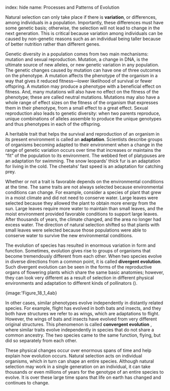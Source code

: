 index: hide
name: Processes and Patterns of Evolution

Natural selection can only take place if there is  **variation**, or differences, among individuals in a population. Importantly, these differences must have some genetic basis; otherwise, the selection will not lead to change in the next generation. This is critical because variation among individuals can be caused by non-genetic reasons such as an individual being taller because of better nutrition rather than different genes.

Genetic diversity in a population comes from two main mechanisms: mutation and sexual reproduction. Mutation, a change in DNA, is the ultimate source of new alleles, or new genetic variation in any population. The genetic changes caused by mutation can have one of three outcomes on the phenotype. A mutation affects the phenotype of the organism in a way that gives it reduced fitness—lower likelihood of survival or fewer offspring. A mutation may produce a phenotype with a beneficial effect on fitness. And, many mutations will also have no effect on the fitness of the phenotype; these are called neutral mutations. Mutations may also have a whole range of effect sizes on the fitness of the organism that expresses them in their phenotype, from a small effect to a great effect. Sexual reproduction also leads to genetic diversity: when two parents reproduce, unique combinations of alleles assemble to produce the unique genotypes and thus phenotypes in each of the offspring.

A heritable trait that helps the survival and reproduction of an organism in its present environment is called an  **adaptation**. Scientists describe groups of organisms becoming adapted to their environment when a change in the range of genetic variation occurs over time that increases or maintains the “fit” of the population to its environment. The webbed feet of platypuses are an adaptation for swimming. The snow leopards’ thick fur is an adaptation for living in the cold. The cheetahs’ fast speed is an adaptation for catching prey.

Whether or not a trait is favorable depends on the environmental conditions at the time. The same traits are not always selected because environmental conditions can change. For example, consider a species of plant that grew in a moist climate and did not need to conserve water. Large leaves were selected because they allowed the plant to obtain more energy from the sun. Large leaves require more water to maintain than small leaves, and the moist environment provided favorable conditions to support large leaves. After thousands of years, the climate changed, and the area no longer had excess water. The direction of natural selection shifted so that plants with small leaves were selected because those populations were able to conserve water to survive the new environmental conditions.

The evolution of species has resulted in enormous variation in form and function. Sometimes, evolution gives rise to groups of organisms that become tremendously different from each other. When two species evolve in diverse directions from a common point, it is called  **divergent evolution**. Such divergent evolution can be seen in the forms of the reproductive organs of flowering plants which share the same basic anatomies; however, they can look very different as a result of selection in different physical environments and adaptation to different kinds of pollinators ().


{image:'Figure_18_1_4ab}
        

In other cases, similar phenotypes evolve independently in distantly related species. For example, flight has evolved in both bats and insects, and they both have structures we refer to as wings, which are adaptations to flight. However, the wings of bats and insects have evolved from very different original structures. This phenomenon is called  **convergent evolution** , where similar traits evolve independently in species that do not share a common ancestry. The two species came to the same function, flying, but did so separately from each other.

These physical changes occur over enormous spans of time and help explain how evolution occurs. Natural selection acts on individual organisms, which in turn can shape an entire species. Although natural selection may work in a single generation on an individual, it can take thousands or even millions of years for the genotype of an entire species to evolve. It is over these large time spans that life on earth has changed and continues to change.
